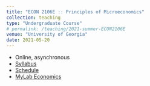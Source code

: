 ```yaml
---
title: "ECON 2106E :: Principles of Microeconomics"
collection: teaching
type: "Undergraduate Course"
# permalink: /teaching/2021-summer-ECON2106E
venue: "University of Georgia"
date: 2021-05-20
---
```


- Online, asynchronous
- [Syllabus](/files/syllabus.2106e.pdf)
- [Schedule](/files/schedule.2106e.pdf)
- [MyLab Economics](https://mlm.pearson.com/northamerica/)